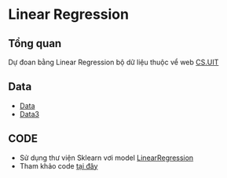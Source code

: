 # Linear Regression #
## Tổng quan ##
Dự đoan bằng Linear Regression bộ dữ liệu thuộc vể web [CS.UIT](https://cs.uit.edu.vn/)
## Data ##
* [Data](https://cs.uit.edu.vn/data.txt)
* [Data3](http://cs.uit.edu.vn/data3.txt)
## CODE ##
* Sử dụng thư viện Sklearn vơi model [LinearRegression](https://scikit-learn.org/stable/modules/generated/sklearn.linear_model.LinearRegression.html?highlight=linearregression#sklearn.linear_model.LinearRegression)
* Tham khảo code [tại đây](https://github.com/khoaphamj1505/CS114.L11.KHCL/blob/master/Linear%20Regression/Linear%20Regression.ipynb)
